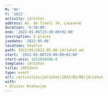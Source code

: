 ```yaml
---
M: '05'
Y: '2022'
activity: jdr1shot
address: Av. de Tivoli 74, Lausanne
duration: '4:30:00'
end: '2022-05-06T23:30:00+02:00'
inscription: 5 places
isodate: '2022-05-06'
location: Sévelin
path: 2022/05/2022-05-06-jdr1shot.md
start: '2022-05-06T19:00:00+02:00'
start-unix: 1651856400.0
template: jdr1shot
title: JDR1Shot
type: event
url: /activities/jdr1shot/2022/05/06/jdr1shot
with:
- Olivier Keshavjee
---
```

